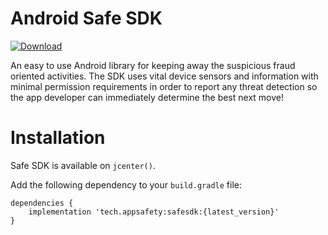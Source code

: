 # Android Safe SDK 
[ ![Download](https://api.bintray.com/packages/appsafety/safesdk/safesdk/images/download.svg?version=0.4.2) ](https://bintray.com/appsafety/safesdk/safesdk/0.4.2/link)

An easy to use Android library for keeping away the suspicious fraud oriented activities. The SDK uses vital device sensors and information with minimal permission requirements in order to report any threat detection so the app developer can immediately determine the best next move!

# Installation
Safe SDK is available on `jcenter()`.

Add the following dependency to your `build.gradle` file:

```
dependencies {
    implementation 'tech.appsafety:safesdk:{latest_version}'
}
```
